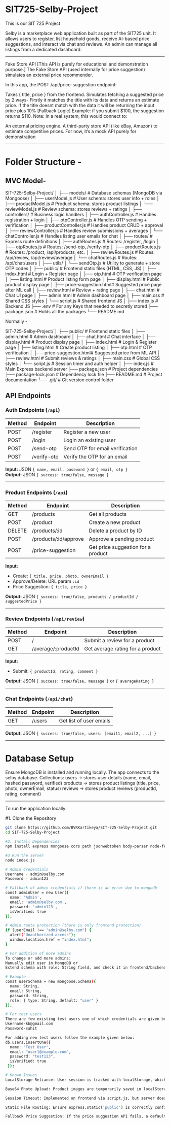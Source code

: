 # SIT725-Selby-Project
This is our SIT 725 Project

Selby is a marketplace web application built as part of the SIT725 unit. It allows users to register, list household goods, receive AI-based price suggestions, and interact via chat and reviews. An admin can manage all listings from a dedicated dashboard.

--------------------
Fake Store API
[This API is purely for educational and demonstration purpose.]
The Fake Store API (used internally for price suggestion) simulates an external price recommender.

In this app, the POST /api/price-suggestion endpoint:

Takes { title, price } from the frontend.
Simulates fetching a suggested price by 2 ways-
Firstly it matches the title with its data and returns an estimate price.
If the title doesnt match with the data it will be returning the input price plus 10% [Fallback Logic]
Example: if you submit $100, the suggestion returns $110.
Note:
In a real system, this would connect to:

An external pricing engine.
A third-party store API (like eBay, Amazon) to estimate competitive prices.
For now, it’s a mock API purely for demonstration

-------------------
# Folder Structure -

MVC Model-
----------
SIT-725-Selby-Project/
│
├── models/                  # Database schemas (MongoDB via Mongoose)
│   ├── userModel.js         # User schema: stores user info + roles
│   ├── productModel.js      # Product schema: stores product listings
│   └── reviewModel.js       # Review schema: stores reviews + ratings
│
├── controllers/             # Business logic handlers
│   ├── authController.js    # Handles registration + login
│   ├── otpController.js     # Handles OTP sending + verification
│   ├── productController.js # Handles product CRUD + approval
│   ├── reviewController.js  # Handles review submissions + averages
│   └── chatController.js    # Handles listing user emails for chat
│
├── routes/                  # Express route definitions
│   ├── authRoutes.js        # Routes: /register, /login
│   ├── otpRoutes.js         # Routes: /send-otp, /verify-otp
│   ├── productRoutes.js     # Routes: /product, /api/products, etc.
│   ├── reviewRoutes.js      # Routes: /api/review, /api/review/average
│   └── chatRoutes.js        # Routes: /api/chat/users
│
├── utils/
│   └── sendOtp.js           # Utility to generate + store OTP codes 
│
├── public/                  # Frontend static files (HTML, CSS, JS)
│   ├── index.html           # Login + Register page
│   ├── otp.html             # OTP verification page
│   ├── listing.html         # Product listing form page
│   ├── display.html         # Public product display page
│   ├── price-suggestion.html# Suggested price page after ML call
│   ├── review.html          # Review + rating page
│   ├── chat.html            # Chat UI page
│   ├── admin.html           # Admin dashboard page
│   ├── main.css             # Shared CSS styles
│   └── script.js            # Shared frontend JS 
│
├── index.js        # Backend JS
├── .env            # For any Keys that needed to secretly stored
├── package.json    # Holds all the packages
└── README.md

Normally -

SIT-725-Selby-Project/
│
├── public/                  # Frontend static files
│   ├── admin.html           # Admin dashboard
│   ├── chat.html            # Chat interface
│   ├── display.html         # Product display page
│   ├── index.html           # Login & Register page
│   ├── listing.html         # Create product listing
│   ├── otp.html             # OTP verification
│   ├── price-suggestion.html# Suggested price from ML API
│   ├── review.html          # Submit reviews & ratings
│   ├── main.css             # Global CSS styles
│   └── script.js            # Session timer and auth helper
│
├── index.js                 # Main Express backend server
├── package.json             # Project dependencies
├── package-lock.json        # Dependency lock file
├── README.md                # Project documentation
└── .git/                    # Git version control folder


##  API Endpoints

### **Auth Endpoints (`/api`)**
| Method | Endpoint         | Description                            |
|--------|------------------|---------------------------------------|
| POST   | /register        | Register a new user                   |
| POST   | /login           | Login an existing user                |
| POST   | /send-otp        | Send OTP for email verification       |
| POST   | /verify-otp      | Verify the OTP for an email           |

**Input:** JSON `{ name, email, password }` or `{ email, otp }`  
**Output:** JSON `{ success: true/false, message }`

---

### **Product Endpoints (`/api`)**
| Method | Endpoint                    | Description                              |
|--------|-----------------------------|-----------------------------------------|
| GET    | /products                   | Get all products                        |
| POST   | /product                    | Create a new product                    |
| DELETE | /products/:id               | Delete a product by ID                  |
| POST   | /products/:id/approve       | Approve a pending product               |
| POST   | /price-suggestion           | Get price suggestion for a product      |

**Input:**  
- Create: `{ title, price, photo, ownerEmail }`  
- Approve/Delete: URL param `:id`  
- Price Suggestion: `{ title, price }`

**Output:** JSON `{ success: true/false, products / productId / suggestedPrice }`

---

### **Review Endpoints (`/api/review`)**
| Method | Endpoint                  | Description                           |
|--------|---------------------------|--------------------------------------|
| POST   | /                         | Submit a review for a product        |
| GET    | /average/:productId       | Get average rating for a product     |

**Input:**  
- Submit: `{ productId, rating, comment }`

**Output:** JSON `{ success: true/false, message }` or `{ averageRating }`

---

### **Chat Endpoints (`/api/chat`)**
| Method | Endpoint   | Description               |
|--------|------------|--------------------------|
| GET    | /users     | Get list of user emails  |

**Output:** JSON `{ success: true/false, users: [email1, email2, ...] }`

------
# Database Setup

Ensure MongoDB is installed and running locally.
The app connects to the selby database.
Collections:
users → stores user details (name, email, hashed password, verified)
products → stores product listings (title, price, photo, ownerEmail, status)
reviews → stores product reviews (productId, rating, comment)

-------

To run the application locally:

#1. Clone the Repository
```bash
git clone https://github.com/BVRKartikeya/SIT-725-Selby-Project.git
cd SIT-725-Selby-Project

#2. Install Dependencies
npm install express mongoose cors path jsonwebtoken body-parser node-fetch

#3 Run the server
node index.js

# Admin Credentials
Username - admin@selby.com
Password - admin123

# Fallback of admin credentials if there is an error due to mongodb
const adminUser = new User({
  name: 'Admin',
  email: 'admin@selby.com',
  password: 'admin123',
  isVerified: true
});

# Admin route protection (there is only frontend protection)
if (userEmail !== "admin@selby.com") {
  alert("Unauthorized access");
  window.location.href = "index.html";
}

# For addition of more admins 
To change or add more admins:
Manually edit user in MongoDB or
Extend schema with role: String field, and check it in frontend/backend

# Example - 
const userSchema = new mongoose.Schema({
  name: String,
  email: String,
  password: String,
  role: { type: String, default: "user" }
});

# For test users 
There are few existing test users one of which credentials are given below:
Username-kb@gmail.com
Password-sahit

For adding new test users follow the example given below:
db.users.insertOne({
  name: "Test User",
  email: "user1@example.com",
  password: "test123",
  isVerified: true
 });

# Known Issues 
LocalStorage Reliance: User session is tracked with localStorage, which can be cleared or manipulated manually.

Base64 Photo Upload: Product images are temporarily saved in localStorage as base64 strings. This can lead to performance issues with large images.

Session Timeout: Implemented on frontend via script.js, but server does not enforce session expiry.

Static File Routing: Ensure express.static('public') is correctly configured to serve frontend files.

Fallback Price Suggestion: If the price suggestion API fails, a default 10% increase is used.

